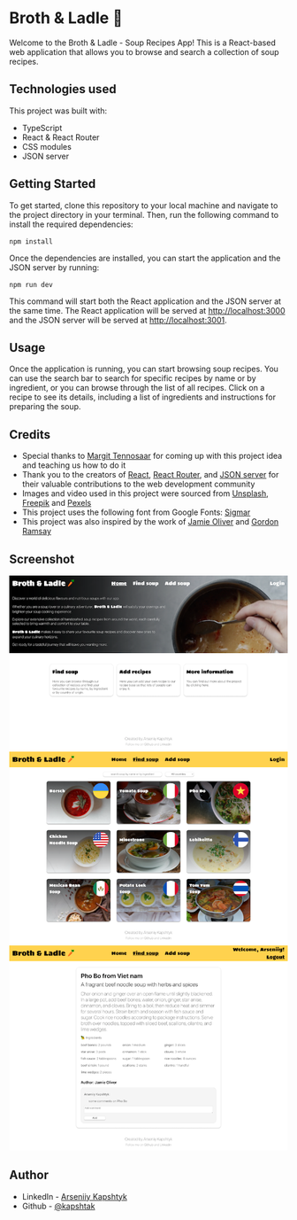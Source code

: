 # Broth & Ladle 🥕

Welcome to the Broth & Ladle - Soup Recipes App! This is a React-based web application that allows you to browse and search a collection of soup recipes.

## Technologies used

This project was built with:

- TypeScript
- React & React Router
- СSS modules
- JSON server

## Getting Started

To get started, clone this repository to your local machine and navigate to the project directory in your terminal. Then, run the following command to install the required dependencies:

```
npm install
```

Once the dependencies are installed, you can start the application and the JSON server by running:

```
npm run dev
```

This command will start both the React application and the JSON server at the same time. The React application will be served at [http://localhost:3000](http://localhost:3000) and the JSON server will be served at [http://localhost:3001](http://localhost:3001).

## Usage

Once the application is running, you can start browsing soup recipes. You can use the search bar to search for specific recipes by name or by ingredient, or you can browse through the list of all recipes. Click on a recipe to see its details, including a list of ingredients and instructions for preparing the soup.

## Credits

- Special thanks to [Margit Tennosaar](https://github.com/margittennosaar) for coming up with this project idea and teaching us how to do it
- Thank you to the creators of [React](https://reactjs.org/), [React Router](https://reactrouter.com/), and [JSON server](https://github.com/typicode/json-server) for their valuable contributions to the web development community
- Images and video used in this project were sourced from [Unsplash](https://unsplash.com/), [Freepik](https://www.freepik.com/) and [Pexels](https://www.pexels.com)
- This project uses the following font from Google Fonts: [Sigmar](https://fonts.google.com/specimen/Sigmar)
- This project was also inspired by the work of [Jamie Oliver](https://www.jamieoliver.com/) and [Gordon Ramsay](https://www.gordonramsay.com/)

## Screenshot

![desktop screenshot home](https://github.com/Kapshtak/recipes/blob/main/screenshots/home.png)
![desktop screenshot recipes](https://github.com/Kapshtak/recipes/blob/main/screenshots/recipes.png)
![desktop screenshot recipe](https://github.com/Kapshtak/recipes/blob/main/screenshots/recipe.png)

## Author

- LinkedIn - [Arseniiy Kapshtyk](https://www.linkedin.com/in/kapshtyk/)
- Github - [@kapshtak](https://github.com/Kapshtak)

